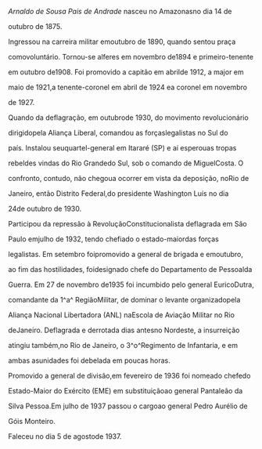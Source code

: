 

*Arnaldo de Sousa Pais de Andrade* nasceu no Amazonasno dia 14 de

outubro de 1875.



Ingressou na carreira militar emoutubro de 1890, quando sentou praça

comovoluntário. Tornou-se alferes em novembro de1894 e primeiro-tenente

em outubro de1908. Foi promovido a capitão em abrilde 1912, a major em

maio de 1921,a tenente-coronel em abril de 1924 ea coronel em novembro

de 1927.



Quando da deflagração, em outubrode 1930, do movimento revolucionário

dirigidopela Aliança Liberal, comandou as forçaslegalistas no Sul do

país. Instalou seuquartel-general em Itararé (SP) e aí esperouas tropas

rebeldes vindas do Rio Grandedo Sul, sob o comando de MiguelCosta. O

confronto, contudo, não chegoua ocorrer em vista da deposição, noRio de

Janeiro, então Distrito Federal,do presidente Washington Luís no dia

24de outubro de 1930.



Participou da repressão à RevoluçãoConstitucionalista deflagrada em São

Paulo emjulho de 1932, tendo chefiado o estado-maiordas forças

legalistas. Em setembro foipromovido a general de brigada e emoutubro,

ao fim das hostilidades, foidesignado chefe do Departamento de Pessoalda

Guerra. Em 27 de novembro de1935 foi incumbido pelo general EuricoDutra,

comandante da 1^a^ RegiãoMilitar, de dominar o levante organizadopela

Aliança Nacional Libertadora (ANL) naEscola de Aviação Militar no Rio

deJaneiro. Deflagrada e derrotada dias antesno Nordeste, a insurreição

atingiu também,no Rio de Janeiro, o 3^o^Regimento de Infantaria, e em

ambas asunidades foi debelada em poucas horas.



Promovido a general de divisão,em fevereiro de 1936 foi nomeado chefedo

Estado-Maior do Exército (EME) em substituiçãoao general Pantaleão da

Silva Pessoa.Em julho de 1937 passou o cargoao general Pedro Aurélio de

Góis Monteiro.



Faleceu no dia 5 de agostode 1937.




